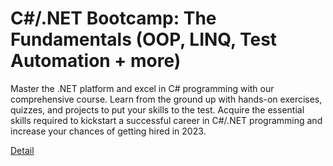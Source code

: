 # C#/.NET Bootcamp: The Fundamentals (OOP, LINQ, Test Automation + more)

Master the .NET platform and excel in C# programming with our comprehensive course. Learn from the ground up with hands-on exercises, quizzes, and projects to put your skills to the test. Acquire the essential skills required to kickstart a successful career in C#/.NET programming and increase your chances of getting hired in 2023. 

[Detail](https://eduitfree.com/courses/c-net-bootcamp-the-fundamentals-oop-linq-test-automation-more)